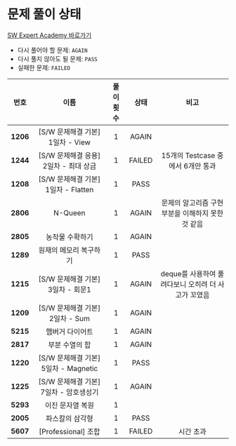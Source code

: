 # 문제 풀이 상태

[SW Expert Academy 바로가기](https://swexpertacademy.com/main/main.do)

* 다시 풀어야 할 문제: `AGAIN`
* 다시 풀지 않아도 될 문제: `PASS`
* 실패한 문제: `FAILED`

|  **번호**  |            **이름**            | **풀이 횟수** | **상태** |             **비고**              |
|:--------:|:----------------------------:|:---------:|:------:|:-------------------------------:|
| **1206** |   [S/W 문제해결 기본] 1일차 - View   |     1     | AGAIN  |                                 |
| **1244** |  [S/W 문제해결 응용] 2일차 - 최대 상금   |     1     | FAILED |    15개의 Testcase 중에서 6개만 통과     |
| **1208** | [S/W 문제해결 기본] 1일차 - Flatten  |     1     |  PASS  |                                 |
| **2806** |           N-Queen            |     1     | AGAIN  |  문제의 알고리즘 구현 부분을 이해하지 못한 것 같음   |
| **2805** |           농작물 수확하기           |     1     | AGAIN  |                                 |
| **1289** |         원재의 메모리 복구하기         |     1     |  PASS  |                                 |
| **1215** |   [S/W 문제해결 기본] 3일차 - 회문1    |     1     | AGAIN  | deque를 사용하여 풀려다보니 오히려 더 사고가 꼬였음 |
| **1209** |   [S/W 문제해결 기본] 2일차 - Sum    |     1     | AGAIN  |                                 |
| **5215** |           햄버거 다이어트           |     1     | AGAIN  |                                 |
| **2817** |           부분 수열의 합           |     1     | AGAIN  |                                 |
| **1220** | [S/W 문제해결 기본] 5일차 - Magnetic |     1     |  PASS  |                                 |
| **1225** |  [S/W 문제해결 기본] 7일차 - 암호생성기   |     1     | AGAIN  |                                 |
| **5293** |          이진 문자열 복원           |     1     |        |                                 |
| **2005** |           파스칼의 삼각형           |     1     |  PASS  |                                 |
| **5607** |      [Professional] 조합       |     1     | FAILED |              시간 초과              |

